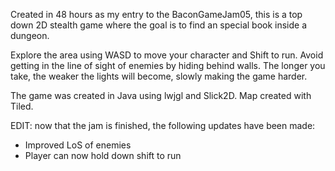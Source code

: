 Created in 48 hours as my entry to the BaconGameJam05, this is a top down 2D stealth game where the goal is to find an special book inside a dungeon.

Explore the area using WASD to move your character and Shift to run. Avoid getting in the line of sight of enemies by hiding behind walls. The longer you take, the weaker the lights will become, slowly making the game harder.

The game was created in Java using lwjgl and Slick2D. Map created with Tiled.



EDIT: now that the jam is finished, the following updates have been made:

- Improved LoS of enemies
- Player can now hold down shift to run
